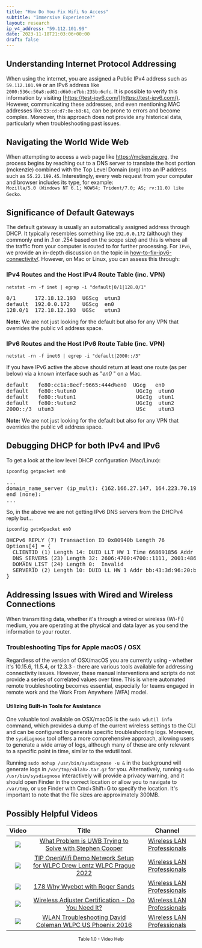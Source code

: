 ```yaml
---
title: "How Do You Fix Wifi No Access"
subtitle: "Immersive Experience?"
layout: research
ip_v4_address: "59.112.101.99"
date: 2023-11-18T21:03:06+00:00
draft: false
---
```


## Understanding Internet Protocol Addressing

When using the internet, you are assigned a Public IPv4 address such as ```59.112.101.99``` or an IPv6 address like ```2000:536c:50a8:ed81:d6b0:e7bb:235b:6cfc```. It is possible to verify this information by visiting [https://test-ipv6.com/](https://test-ipv6.com/). However, communicating these addresses, and even mentioning MAC addresses like ```53:cd:d7:8e:b8:61```, can be prone to errors and become complex. Moreover, this approach does not provide any historical data, particularly when troubleshooting past issues.
## Navigating the World Wide Web
When attempting to access a web page like https://mckenzie.org, the process begins by reaching out to a DNS server to translate the host portion (mckenzie) combined with the Top Level Domain (org) into an IP address such as ```55.22.199.45```. Interestingly, every web request from your computer and browser includes its type, for example: <br>```Mozilla/5.0 (Windows NT 6.1; WOW64; Trident/7.0; AS; rv:11.0) like Gecko```.
## Significance of Default Gateways
The default gateway is usually an automatically assigned address through DHCP. It typically resembles something like ```192.0.0.172``` (although they commonly end in .1 or .254 based on the scope size) and this is where all the traffic from your computer is routed to for further processing. For ```IPv6```, we provide an in-depth discussion on the topic in [how-to-fix-ipv6-connectivity/](/blog/how-to-fix-ipv6-connectivity/). However, on Mac or Linux, you can assess this through:
<br>
### IPv4 Routes and the Host IPv4 Route Table (inc. VPN)
```netstat -rn -f inet | egrep -i "default|0/1|128.0/1"```

<pre>
0/1      172.18.12.193  UGScg  utun3
default  192.0.0.172    UGScg  en0
128.0/1  172.18.12.193  UGSc   utun3</pre>

**Note:** We are not just looking for the default but also for any VPN that overrides the public v4 address space.

### IPv6 Routes and the Host IPv6 Route Table (inc. VPN)
```netstat -rn -f inet6 | egrep -i "default|2000::/3"```

If you have IPv6 active the above should return at least one route (as per below) via a known interface such as "_en0_ " on a Mac. 

<pre>
default   fe80:cc1a:8ecf:9665:444d%en0  UGcg   en0
default   fe80::%utun0                   UGcIg  utun0
default   fe80::%utun1                   UGcIg  utun1
default   fe80::%utun2                   UGcIg  utun2
2000::/3  utun3                          USc    utun3</pre>

**Note:** We are not just looking for the default but also for any VPN that overrides the public v6 address space.
<br>

## Debugging DHCP for both IPv4 and IPv6

To get a look at the low level DHCP configuration (Mac/Linux): 

```ipconfig getpacket en0```

<pre>
...
domain_name_server (ip_mult): {162.166.27.147, 164.223.70.192}
end (none):
...</pre>

So, in the above we are not getting IPv6 DNS servers from the DHCPv4 reply but...

```ipconfig getv6packet en0```

<pre>
DHCPv6 REPLY (7) Transaction ID 0x80940b Length 76
Options[4] = {
  CLIENTID (1) Length 14: DUID LLT HW 1 Time 668691856 Addr 53:cd:d7:8e:b8:61
  DNS_SERVERS (23) Length 32: 2606:4700:4700::1111, 2001:4860:4860::8844
  DOMAIN_LIST (24) Length 0:  Invalid
  SERVERID (2) Length 10: DUID LL HW 1 Addr bb:43:3d:96:20:bc
}</pre>




## Addressing Issues with Wired and Wireless Connections
When transmitting data, whether it's through a wired or wireless (Wi-Fi) medium, you are operating at the physical and data layer as you send the information to your router. 
### Troubleshooting Tips for Apple macOS / OSX
Regardless of the version of OSX/macOS you are currently using - whether it's 10.15.6, 11.5.4, or 12.3.3 - there are various tools available for addressing connectivity issues. However, these manual interventions and scripts do not provide a series of correlated values over time. This is where automated remote troubleshooting becomes essential, especially for teams engaged in remote work and the Work From Anywhere (WFA) model.
#### Utilizing Built-in Tools for Assistance
One valuable tool available on OSX/macOS is the ```sudo wdutil info``` command, which provides a dump of the current wireless settings to the CLI and can be configured to generate specific troubleshooting logs. Moreover, the ```sysdiagnose``` tool offers a more comprehensive approach, allowing users to generate a wide array of logs, although many of these are only relevant to a specific point in time, similar to the wdutil tool.

Running ```sudo nohup /usr/bin/sysdiagnose -u &``` in the background will generate logs in ```/var/tmp/<blah>.tar.gz``` for you. Alternatively, running ```sudo /usr/bin/sysdiagnose``` interactively will provide a privacy warning, and it should open Finder in the correct location or allow you to navigate to ```/var/tmp```, or use Finder with Cmd+Shift+G to specify the location. It's important to note that the file sizes are approximately 300MB.
## Possibly Helpful Videos

<link href="/plugins/lity/css/lity.min.css" rel="stylesheet">
<script src="/plugins/lity/js/lity.min.js"></script>
<div class="table1-start"></div>

|Video | Title | Channel |
| :---: | :---: | :---: |
|<a href="https://www.youtube.com/watch?v=zq5WOz06k_k" data-lity><img src="https://i.ytimg.com/vi/zq5WOz06k_k/default.jpg" class="img-fluid"></a>|<a href="https://www.youtube.com/watch?v=zq5WOz06k_k" data-lity>What Problem is UWB Trying to Solve with Stephen Cooper</a>|<a target="_blank" href="https://www.youtube.com/channel/UCIzBSS46vcqhwmBZ7ZpY-yg" >Wireless LAN Professionals</a>|
|<a href="https://www.youtube.com/watch?v=IDWliQnBNYM" data-lity><img src="https://i.ytimg.com/vi/IDWliQnBNYM/default.jpg" class="img-fluid"></a>|<a href="https://www.youtube.com/watch?v=IDWliQnBNYM" data-lity>TIP OpenWifi Demo Network Setup for WLPC   Drew Lentz   WLPC Prague 2022</a>|<a target="_blank" href="https://www.youtube.com/channel/UCIzBSS46vcqhwmBZ7ZpY-yg" >Wireless LAN Professionals</a>|
|<a href="https://www.youtube.com/watch?v=qmt2DSkYT_k" data-lity><img src="https://i.ytimg.com/vi/qmt2DSkYT_k/default.jpg" class="img-fluid"></a>|<a href="https://www.youtube.com/watch?v=qmt2DSkYT_k" data-lity>178   Why Wyebot with Roger Sands</a>|<a target="_blank" href="https://www.youtube.com/channel/UCIzBSS46vcqhwmBZ7ZpY-yg" >Wireless LAN Professionals</a>|
|<a href="https://www.youtube.com/watch?v=PVa0C60HgyM" data-lity><img src="https://i.ytimg.com/vi/PVa0C60HgyM/default.jpg" class="img-fluid"></a>|<a href="https://www.youtube.com/watch?v=PVa0C60HgyM" data-lity>Wireless Adjuster Certification - Do You Need It?</a>|<a target="_blank" href="https://www.youtube.com/channel/UCIzBSS46vcqhwmBZ7ZpY-yg" >Wireless LAN Professionals</a>|
|<a href="https://www.youtube.com/watch?v=5nvwM3bDvbY" data-lity><img src="https://i.ytimg.com/vi/5nvwM3bDvbY/default.jpg" class="img-fluid"></a>|<a href="https://www.youtube.com/watch?v=5nvwM3bDvbY" data-lity>WLAN Troubleshooting   David Coleman   WLPC US Phoenix 2016</a>|<a target="_blank" href="https://www.youtube.com/channel/UCIzBSS46vcqhwmBZ7ZpY-yg" >Wireless LAN Professionals</a>|

<center><small>Table 1.0 - Video Help</small></center>
 <br>
<div class="table1-end"></div>
<script type="text/javascript">
(function() {
    $('div.table1-start').nextUntil('div.table1-end', 'table').addClass('table thead-dark table-striped table-responsive rounded').attr('id', 't1');
    $('#t1').find('thead').addClass('thead-dark');
})();
</script>

